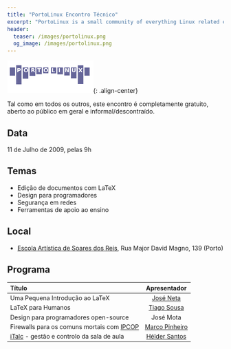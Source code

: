 ```yaml
---
title: "PortoLinux Encontro Técnico"
excerpt: "PortoLinux is a small community of everything Linux related enthusiasts from Porto that will get together on July 11 at Escola Artística Soares dos Reis."
header:
  teaser: /images/portolinux.png
  og_image: /images/portolinux.png
---
```


![PortoLinux](/images/portolinux.png){: .align-center}

Tal como em todos os outros, este encontro é completamente gratuito, aberto ao público em geral e informal/descontraído.

## Data

11 de Julho de 2009, pelas 9h

## Temas

* Edição de documentos com LaTeX
* Design para programadores
* Segurança em redes
* Ferramentas de apoio ao ensino

## Local

* [Escola Artística de Soares dos Reis](https://www.essr.net/), Rua Major David Magno, 139 (Porto)

## Programa

| Título | Apresentador |
|:-------|:------------:|
| Uma Pequena Introdução ao LaTeX | [José Neta](http://twitter.com/jose_neta) |
| LaTeX para Humanos | [Tiago Sousa](http://tiagoboldt.net/blog/about-me/) |
| Design para programadores open-source | José Mota |
| Firewalls para os comuns mortais com [IPCOP](http://www.ipcop.org/) | [Marco Pinheiro](http://twitter.com/marcopinheiro) |
| [iTalc](http://italc.sourceforge.net/) - gestão e controlo da sala de aula | [Hélder Santos](http://twitter.com/heldertsantos) |
